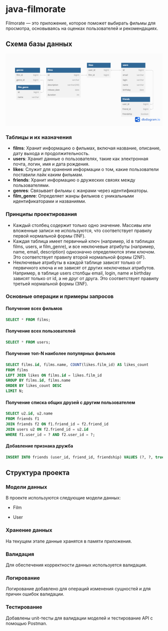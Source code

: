 # java-filmorate

Filmorate — это приложение, которое поможет выбирать фильмы для просмотра, основываясь на оценках пользователей и рекомендациях. 

## Схема базы данных

![Диаграмма базы данных](src/main/resources/images/filmorate_ER.png)

### Таблицы и их назначения

- **films**: Хранит информацию о фильмах, включая название, описание, дату выхода и продолжительность.
- **users**: Хранит данные о пользователях, такие как электронная почта, логин, имя и дата рождения.
- **likes**: Служит для хранения информации о том, какие пользователи поставили лайк каким фильмам.
- **friends**: Хранит информацию о дружеских связях между пользователями.
- **genres**: Связывает фильмы с жанрами через идентификаторы.
- **film_genre**: Определяет жанры фильмов с уникальными идентификаторами и названиями.


### Принципы проектирования

- Каждый столбец содержит только одно значение. Массивы или вложенные записи не используются, что соответствует правилу первой нормальной формы (1NF).
- Каждая таблица имеет первичный ключ (например, id в таблицах films, users, и film_genre), и все неключевые атрибуты (например, name, email, description) однозначно определяются этим ключом. Это соответствует правилу второй нормальной формы (2NF).
- Неключевые атрибуты в каждой таблице зависят только от первичного ключа и не зависят от других неключевых атрибутов. Например, в таблице users столбцы email, login, name и birthday зависят только от id, а не друг от друга. Это соответствует правилу третьей нормальной формы (3NF).

### Основные операции и примеры запросов

#### Получение всех фильмов

```sql
SELECT * FROM films;
```

#### Получение всех пользователей

```sql
SELECT * FROM users;
```

#### Получение топ-N наиболее популярных фильмов

```sql
SELECT films.id, films.name, COUNT(likes.film_id) AS likes_count
FROM films
LEFT JOIN likes ON films.id = likes.film_id
GROUP BY films.id, films.name
ORDER BY likes_count DESC
LIMIT N;
```

#### Получение списка общих друзей с другим пользователем

```sql
SELECT u2.id, u2.name
FROM friends f1
JOIN friends f2 ON f1.friend_id = f2.friend_id
JOIN users u2 ON f2.friend_id = u2.id
WHERE f1.user_id = ? AND f2.user_id = ?;
```

#### Добавление признака дружба

```sql
INSERT INTO friends (user_id, friend_id, friendship) VALUES (?, ?, true);
```
##  Структура проекта

### Модели данных

В проекте используются следующие модели данных:

- Film

- User

### Хранение данных

На текущем этапе данные хранятся в памяти приложения. 

### Валидация

Для обеспечения корректности данных используется валидация. 

### Логирование

Логирование добавлено для операций изменения сущностей и для причин ошибок валидации.

### Тестирование

Добавлены unit-тесты для валидации моделей и тестирование API с помощью Postman.




